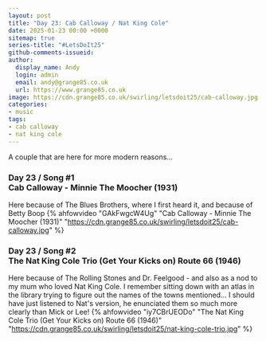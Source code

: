 ```yaml
---
layout: post
title: "Day 23: Cab Calloway / Nat King Cole"
date: 2025-01-23 00:00 +0000
sitemap: true
series-title: "#LetsDoIt25"
github-comments-issueid:
author:
  display_name: Andy
  login: admin
  email: andy@grange85.co.uk
  url: https://www.grange85.co.uk
image: https://cdn.grange85.co.uk/swirling/letsdoit25/cab-calloway.jpg
categories:
- music
tags:
- cab calloway
- nat king cole
---
```

A couple that are here for more modern reasons...


### Day 23 / Song #1<br/>Cab Calloway - Minnie The Moocher (1931)
Here because of The Blues Brothers, where I first heard it, and because of Betty Boop
{% ahfowvideo "GAkFwgcW4Ug" "Cab Calloway - Minnie The Moocher (1931)" "https://cdn.grange85.co.uk/swirling/letsdoit25/cab-calloway.jpg" %}


### Day 23 / Song #2<br/>The Nat King Cole Trio (Get Your Kicks on) Route 66 (1946)
Here because of The Rolling Stones and Dr. Feelgood - and also as a nod to my mum who loved Nat King Cole. I remember sitting down with an atlas in the library trying to figure out the names of the towns mentioned... I should have just listened to Nat's version, he enunciated them so much more clearly than Mick or Lee!
{% ahfowvideo "iy7CBrUEODo" "The Nat King Cole Trio (Get Your Kicks on) Route 66 (1946)" "https://cdn.grange85.co.uk/swirling/letsdoit25/nat-king-cole-trio.jpg" %}


